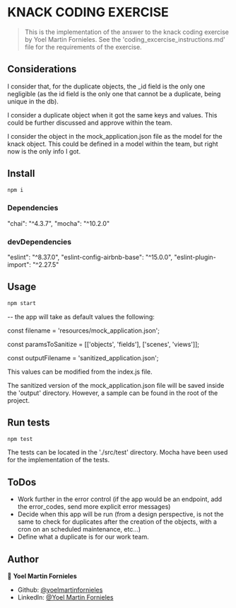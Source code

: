 # KNACK CODING EXERCISE

> This is the implementation of the answer to the knack coding exercise by Yoel Martin Fornieles.
> See the 'coding_excercise_instructions.md' file for the requirements of the exercise.

## Considerations

I consider that, for the duplicate objects, the _id field is the only one negligible (as the id field is the only one that cannot be a duplicate, being unique in the db).

I consider a duplicate object when it got the same keys and values. This could be further discussed and approve within the team.

I consider the object in the mock_application.json file as the model for the knack object. This could be defined in a model within the team, but right now is the only info I got.

## Install

```sh
npm i
```

### Dependencies
  "chai": "^4.3.7",
  "mocha": "^10.2.0"

### devDependencies

  "eslint": "^8.37.0",
  "eslint-config-airbnb-base": "^15.0.0",
  "eslint-plugin-import": "^2.27.5"

## Usage

```sh
npm start
```

-- the app will take as default values the following:

const filename = 'resources/mock_application.json';

const paramsToSanitize = [['objects', 'fields'], ['scenes', 'views']];

const outputFilename = 'sanitized_application.json';

This values can be modified from the index.js file.

The sanitized version of the mock_application.json file will be saved inside the 'output' directory. However, a sample can be found in the root of the project.

## Run tests

```sh
npm test
```

The tests can be located in the './src/test' directory.
Mocha have been used for the implementation of the tests.

## ToDos

- Work further in the error control (if the app would be an endpoint, add the error_codes, send more explicit error messages)
- Decide when this app will be run (from a design perspective, is not the same to check for duplicates after the creation of the objects, with a cron on an scheduled maintenance, etc...)
- Define what a duplicate is for our work team.

## Author

👤 **Yoel Martin Fornieles**

- Github: [@yoelmartinfornieles](https://github.com/yoelmartinfornieles)
- LinkedIn: [@Yoel Martin Fornieles](https://www.linkedin.com/in/yoel-martin/)
